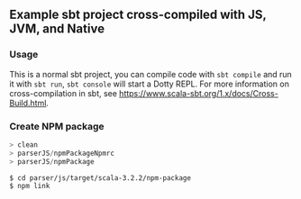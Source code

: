 ## Example sbt project cross-compiled with JS, JVM, and Native

### Usage

This is a normal sbt project, you can compile code with `sbt compile` and run it
with `sbt run`, `sbt console` will start a Dotty REPL. For more information on
cross-compilation in sbt, see <https://www.scala-sbt.org/1.x/docs/Cross-Build.html>.

### Create NPM package

```sbt
> clean
> parserJS/npmPackageNpmrc
> parserJS/npmPackage
```

```sh
$ cd parser/js/target/scala-3.2.2/npm-package
$ npm link
```
